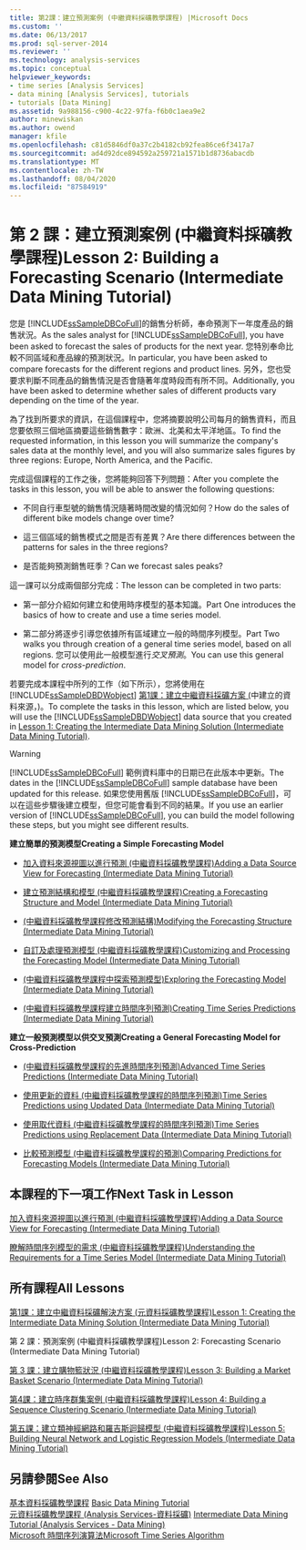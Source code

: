 ```yaml
---
title: 第2課：建立預測案例 (中繼資料採礦教學課程) |Microsoft Docs
ms.custom: ''
ms.date: 06/13/2017
ms.prod: sql-server-2014
ms.reviewer: ''
ms.technology: analysis-services
ms.topic: conceptual
helpviewer_keywords:
- time series [Analysis Services]
- data mining [Analysis Services], tutorials
- tutorials [Data Mining]
ms.assetid: 9a988156-c900-4c22-97fa-f6b0c1aea9e2
author: minewiskan
ms.author: owend
manager: kfile
ms.openlocfilehash: c81d5846df0a37c2b4182cb92fea86ce6f3417a7
ms.sourcegitcommit: ad4d92dce894592a259721a1571b1d8736abacdb
ms.translationtype: MT
ms.contentlocale: zh-TW
ms.lasthandoff: 08/04/2020
ms.locfileid: "87584919"
---
```

# <a name="lesson-2-building-a-forecasting-scenario-intermediate-data-mining-tutorial"></a><span data-ttu-id="2dcc9-102">第 2 課：建立預測案例 (中繼資料採礦教學課程)</span><span class="sxs-lookup"><span data-stu-id="2dcc9-102">Lesson 2: Building a Forecasting Scenario (Intermediate Data Mining Tutorial)</span></span>
  <span data-ttu-id="2dcc9-103">您是 [!INCLUDE[ssSampleDBCoFull](../includes/sssampledbcofull-md.md)]的銷售分析師，奉命預測下一年度產品的銷售狀況。</span><span class="sxs-lookup"><span data-stu-id="2dcc9-103">As the sales analyst for [!INCLUDE[ssSampleDBCoFull](../includes/sssampledbcofull-md.md)], you have been asked to forecast the sales of products for the next year.</span></span> <span data-ttu-id="2dcc9-104">您特別奉命比較不同區域和產品線的預測狀況。</span><span class="sxs-lookup"><span data-stu-id="2dcc9-104">In particular, you have been asked to compare forecasts for the different regions and product lines.</span></span> <span data-ttu-id="2dcc9-105">另外，您也受要求判斷不同產品的銷售情況是否會隨著年度時段而有所不同。</span><span class="sxs-lookup"><span data-stu-id="2dcc9-105">Additionally, you have been asked to determine whether sales of different products vary depending on the time of the year.</span></span>  
  
 <span data-ttu-id="2dcc9-106">為了找到所要求的資訊，在這個課程中，您將摘要說明公司每月的銷售資料，而且您要依照三個地區摘要這些銷售數字：歐洲、北美和太平洋地區。</span><span class="sxs-lookup"><span data-stu-id="2dcc9-106">To find the requested information, in this lesson you will summarize the company's sales data at the monthly level, and you will also summarize sales figures by three regions: Europe, North America, and the Pacific.</span></span>  
  
 <span data-ttu-id="2dcc9-107">完成這個課程的工作之後，您將能夠回答下列問題：</span><span class="sxs-lookup"><span data-stu-id="2dcc9-107">After you complete the tasks in this lesson, you will be able to answer the following questions:</span></span>  
  
-   <span data-ttu-id="2dcc9-108">不同自行車型號的銷售情況隨著時間改變的情況如何？</span><span class="sxs-lookup"><span data-stu-id="2dcc9-108">How do the sales of different bike models change over time?</span></span>  
  
-   <span data-ttu-id="2dcc9-109">這三個區域的銷售模式之間是否有差異？</span><span class="sxs-lookup"><span data-stu-id="2dcc9-109">Are there differences between the patterns for sales in the three regions?</span></span>  
  
-   <span data-ttu-id="2dcc9-110">是否能夠預測銷售旺季？</span><span class="sxs-lookup"><span data-stu-id="2dcc9-110">Can we forecast sales peaks?</span></span>  
  
 <span data-ttu-id="2dcc9-111">這一課可以分成兩個部分完成：</span><span class="sxs-lookup"><span data-stu-id="2dcc9-111">The lesson can be completed in two parts:</span></span>  
  
-   <span data-ttu-id="2dcc9-112">第一部分介紹如何建立和使用時序模型的基本知識。</span><span class="sxs-lookup"><span data-stu-id="2dcc9-112">Part One introduces the basics of how to create and use a time series model.</span></span>  
  
-   <span data-ttu-id="2dcc9-113">第二部分將逐步引導您依據所有區域建立一般的時間序列模型。</span><span class="sxs-lookup"><span data-stu-id="2dcc9-113">Part Two walks you through creation of a general time series model, based on all regions.</span></span> <span data-ttu-id="2dcc9-114">您可以使用此一般模型進行*交叉預測*。</span><span class="sxs-lookup"><span data-stu-id="2dcc9-114">You can use this general model for *cross-prediction*.</span></span>  
  
 <span data-ttu-id="2dcc9-115">若要完成本課程中所列的工作（如下所示），您將使用在 [!INCLUDE[ssSampleDBDWobject](../includes/sssampledbdwobject-md.md)] [第1課：建立中繼資料採礦方案 &#40;](../../2014/tutorials/lesson-1-create-solution-intermediate-data-mining-tutorial.md)中建立的資料來源，&#41;。</span><span class="sxs-lookup"><span data-stu-id="2dcc9-115">To complete the tasks in this lesson, which are listed below, you will use the [!INCLUDE[ssSampleDBDWobject](../includes/sssampledbdwobject-md.md)] data source that you created in [Lesson 1: Creating the Intermediate Data Mining Solution &#40;Intermediate Data Mining Tutorial&#41;](../../2014/tutorials/lesson-1-create-solution-intermediate-data-mining-tutorial.md).</span></span>  
  
> [!WARNING]  
>  <span data-ttu-id="2dcc9-116">[!INCLUDE[ssSampleDBCoFull](../includes/sssampledbcofull-md.md)] 範例資料庫中的日期已在此版本中更新。</span><span class="sxs-lookup"><span data-stu-id="2dcc9-116">The dates in the [!INCLUDE[ssSampleDBCoFull](../includes/sssampledbcofull-md.md)] sample database have been updated for this release.</span></span> <span data-ttu-id="2dcc9-117">如果您使用舊版 [!INCLUDE[ssSampleDBCoFull](../includes/sssampledbcofull-md.md)]，可以在這些步驟後建立模型，但您可能會看到不同的結果。</span><span class="sxs-lookup"><span data-stu-id="2dcc9-117">If you use an earlier version of [!INCLUDE[ssSampleDBCoFull](../includes/sssampledbcofull-md.md)], you can build the model following these steps, but you might see different results.</span></span>  
  
 <span data-ttu-id="2dcc9-118">**建立簡單的預測模型**</span><span class="sxs-lookup"><span data-stu-id="2dcc9-118">**Creating a Simple Forecasting Model**</span></span>  
  
-   [<span data-ttu-id="2dcc9-119">加入資料來源視圖以進行預測 &#40;中繼資料採礦教學課程&#41;</span><span class="sxs-lookup"><span data-stu-id="2dcc9-119">Adding a Data Source View for Forecasting &#40;Intermediate Data Mining Tutorial&#41;</span></span>](../../2014/tutorials/adding-a-data-source-view-for-forecasting-intermediate-data-mining-tutorial.md)  
  
-   [<span data-ttu-id="2dcc9-120">建立預測結構和模型 &#40;中繼資料採礦教學課程&#41;</span><span class="sxs-lookup"><span data-stu-id="2dcc9-120">Creating a Forecasting Structure and Model &#40;Intermediate Data Mining Tutorial&#41;</span></span>](../../2014/tutorials/creating-a-forecasting-structure-and-model-intermediate-data-mining-tutorial.md)  
  
-   [<span data-ttu-id="2dcc9-121">&#40;中繼資料採礦教學課程修改預測結構&#41;</span><span class="sxs-lookup"><span data-stu-id="2dcc9-121">Modifying the Forecasting Structure &#40;Intermediate Data Mining Tutorial&#41;</span></span>](../../2014/tutorials/modifying-the-forecasting-structure-intermediate-data-mining-tutorial.md)  
  
-   [<span data-ttu-id="2dcc9-122">自訂及處理預測模型 &#40;中繼資料採礦教學課程&#41;</span><span class="sxs-lookup"><span data-stu-id="2dcc9-122">Customizing and Processing the Forecasting Model &#40;Intermediate Data Mining Tutorial&#41;</span></span>](../../2014/tutorials/customize-process-forecasting-model-intermediate-data-mining-tutorial.md)  
  
-   [<span data-ttu-id="2dcc9-123">&#40;中繼資料採礦教學課程中探索預測模型&#41;</span><span class="sxs-lookup"><span data-stu-id="2dcc9-123">Exploring the Forecasting Model &#40;Intermediate Data Mining Tutorial&#41;</span></span>](../../2014/tutorials/exploring-the-forecasting-model-intermediate-data-mining-tutorial.md)  
  
-   [<span data-ttu-id="2dcc9-124">&#40;中繼資料採礦教學課程建立時間序列預測&#41;</span><span class="sxs-lookup"><span data-stu-id="2dcc9-124">Creating Time Series Predictions &#40;Intermediate Data Mining Tutorial&#41;</span></span>](../../2014/tutorials/creating-time-series-predictions-intermediate-data-mining-tutorial.md)  
  
 <span data-ttu-id="2dcc9-125">**建立一般預測模型以供交叉預測**</span><span class="sxs-lookup"><span data-stu-id="2dcc9-125">**Creating a General Forecasting Model for Cross-Prediction**</span></span>  
  
-   [<span data-ttu-id="2dcc9-126">&#40;中繼資料採礦教學課程的先進時間序列預測&#41;</span><span class="sxs-lookup"><span data-stu-id="2dcc9-126">Advanced Time Series Predictions &#40;Intermediate Data Mining Tutorial&#41;</span></span>](../../2014/tutorials/advanced-time-series-predictions-intermediate-data-mining-tutorial.md)  
  
-   [<span data-ttu-id="2dcc9-127">使用更新的資料 &#40;中繼資料採礦教學課程的時間序列預測&#41;</span><span class="sxs-lookup"><span data-stu-id="2dcc9-127">Time Series Predictions using Updated Data &#40;Intermediate Data Mining Tutorial&#41;</span></span>](../../2014/tutorials/time-series-predictions-using-updated-data-intermediate-data-mining-tutorial.md)  
  
-   [<span data-ttu-id="2dcc9-128">使用取代資料 &#40;中繼資料採礦教學課程的時間序列預測&#41;</span><span class="sxs-lookup"><span data-stu-id="2dcc9-128">Time Series Predictions using Replacement Data &#40;Intermediate Data Mining Tutorial&#41;</span></span>](../../2014/tutorials/time-series-predictions-replacement-data-intermediate-data-mining.md)  
  
-   [<span data-ttu-id="2dcc9-129">比較預測模型 &#40;中繼資料採礦教學課程的預測&#41;</span><span class="sxs-lookup"><span data-stu-id="2dcc9-129">Comparing Predictions for Forecasting Models &#40;Intermediate Data Mining Tutorial&#41;</span></span>](../../2014/tutorials/comparing-predictions-for-forecasting-models-intermediate-data-mining-tutorial.md)  
  
## <a name="next-task-in-lesson"></a><span data-ttu-id="2dcc9-130">本課程的下一項工作</span><span class="sxs-lookup"><span data-stu-id="2dcc9-130">Next Task in Lesson</span></span>  
 [<span data-ttu-id="2dcc9-131">加入資料來源視圖以進行預測 &#40;中繼資料採礦教學課程&#41;</span><span class="sxs-lookup"><span data-stu-id="2dcc9-131">Adding a Data Source View for Forecasting &#40;Intermediate Data Mining Tutorial&#41;</span></span>](../../2014/tutorials/adding-a-data-source-view-for-forecasting-intermediate-data-mining-tutorial.md)  
  
 [<span data-ttu-id="2dcc9-132">瞭解時間序列模型的需求 &#40;中繼資料採礦教學課程&#41;</span><span class="sxs-lookup"><span data-stu-id="2dcc9-132">Understanding the Requirements for a Time Series Model &#40;Intermediate Data Mining Tutorial&#41;</span></span>](../../2014/tutorials/time-series-model-requirements-intermediate-data-mining-tutorial.md)  
  
## <a name="all-lessons"></a><span data-ttu-id="2dcc9-133">所有課程</span><span class="sxs-lookup"><span data-stu-id="2dcc9-133">All Lessons</span></span>  
 [<span data-ttu-id="2dcc9-134">第1課：建立中繼資料採礦解決方案 &#40;元資料採礦教學課程&#41;</span><span class="sxs-lookup"><span data-stu-id="2dcc9-134">Lesson 1: Creating the Intermediate Data Mining Solution &#40;Intermediate Data Mining Tutorial&#41;</span></span>](../../2014/tutorials/lesson-1-create-solution-intermediate-data-mining-tutorial.md)  
  
 <span data-ttu-id="2dcc9-135">第 2 課：預測案例 (中繼資料採礦教學課程)</span><span class="sxs-lookup"><span data-stu-id="2dcc9-135">Lesson 2: Forecasting Scenario (Intermediate Data Mining Tutorial)</span></span>  
  
 [<span data-ttu-id="2dcc9-136">第 3 課：建立購物籃狀況 &#40;中繼資料採礦教學課程&#41;</span><span class="sxs-lookup"><span data-stu-id="2dcc9-136">Lesson 3: Building a Market Basket Scenario &#40;Intermediate Data Mining Tutorial&#41;</span></span>](../../2014/tutorials/lesson-3-building-a-market-basket-scenario-intermediate-data-mining-tutorial.md)  
  
 [<span data-ttu-id="2dcc9-137">第4課：建立時序群集案例 &#40;中繼資料採礦教學課程&#41;</span><span class="sxs-lookup"><span data-stu-id="2dcc9-137">Lesson 4: Building a Sequence Clustering Scenario &#40;Intermediate Data Mining Tutorial&#41;</span></span>](../../2014/tutorials/lesson-4-build-sequence-clustering-scenario-intermediate-data-mining.md)  
  
 [<span data-ttu-id="2dcc9-138">第五課：建立類神經網路和羅吉斯迴歸模型 &#40;中繼資料採礦教學課程&#41;</span><span class="sxs-lookup"><span data-stu-id="2dcc9-138">Lesson 5: Building Neural Network and Logistic Regression Models &#40;Intermediate Data Mining Tutorial&#41;</span></span>](../../2014/tutorials/lesson-5-build-models-intermediate-data-mining-tutorial.md)  
  
## <a name="see-also"></a><span data-ttu-id="2dcc9-139">另請參閱</span><span class="sxs-lookup"><span data-stu-id="2dcc9-139">See Also</span></span>  
 <span data-ttu-id="2dcc9-140">[基本資料採礦教學課程](../../2014/tutorials/basic-data-mining-tutorial.md) </span><span class="sxs-lookup"><span data-stu-id="2dcc9-140">[Basic Data Mining Tutorial](../../2014/tutorials/basic-data-mining-tutorial.md) </span></span>  
 <span data-ttu-id="2dcc9-141">[元資料採礦教學課程 &#40;Analysis Services-資料採礦&#41;](../../2014/tutorials/intermediate-data-mining-tutorial-analysis-services-data-mining.md) </span><span class="sxs-lookup"><span data-stu-id="2dcc9-141">[Intermediate Data Mining Tutorial &#40;Analysis Services - Data Mining&#41;](../../2014/tutorials/intermediate-data-mining-tutorial-analysis-services-data-mining.md) </span></span>  
 [<span data-ttu-id="2dcc9-142">Microsoft 時間序列演算法</span><span class="sxs-lookup"><span data-stu-id="2dcc9-142">Microsoft Time Series Algorithm</span></span>](../../2014/analysis-services/data-mining/microsoft-time-series-algorithm.md)  
  
  
